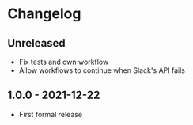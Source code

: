 # Changelog

## Unreleased

- Fix tests and own workflow
- Allow workflows to continue when Slack's API fails

## 1.0.0 - 2021-12-22

- First formal release
